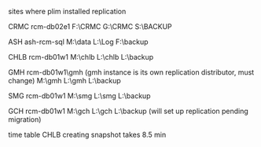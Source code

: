 sites where plim installed replication

CRMC rcm-db02e1 F:\CRMC G:\CRMC S:\BACKUP

ASH ash-rcm-sql M:\data L:\Log F:\backup

CHLB rcm-db01w1 M:\chlb L:\chlb L:\backup

GMH rcm-db01w1\gmh (gmh instance is its own replication distributor, must change) M:\gmh L:\gmh L:\backup

SMG rcm-db01w1 M:\smg L:\smg L:\backup

GCH rcm-db01w1 M:\gch L:\gch L:\backup (will set up replication pending migration)

time table
CHLB
creating snapshot takes 8.5 min
